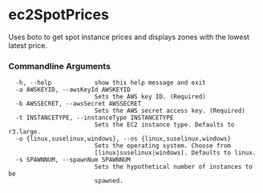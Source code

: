 ec2SpotPrices
=============

Uses boto to get spot instance prices and displays zones with the lowest
latest price.

### Commandline Arguments
```
  -h, --help            show this help message and exit
  -a AWSKEYID, --awsKeyId AWSKEYID
                        Sets the AWS key ID. (Required)
  -b AWSSECRET, --awsSecret AWSSECRET
                        Sets the AWS secret access key. (Required)
  -t INSTANCETYPE, --instanceType INSTANCETYPE
                        Sets the EC2 instance type. Defaults to r3.large.
  -o {linux,suselinux,windows}, --os {linux,suselinux,windows}
                        Sets the operating system. Choose from
                        [linux|suselinux|windows]. Defaults to linux.
  -s SPAWNNUM, --spawnNum SPAWNNUM
                        Sets the hypothetical number of instances to be
                        spawned.
```
